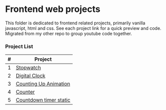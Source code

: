 # Frontend web projects
This folder is dedicated to frontend related projects, primarily vanilla javascript, html and css. See each project link for a quick preview and code. Migrated from my other repo to group youtube code together. 

### Project List
| # | Project | 
|---|---------|
| 1 |[Stopwatch](./stopwatch)                                 |  
| 2 |[Digital Clock](./digital-clock)                         |  
| 3 |[Counting Up Animation](./counting-up-animation)         | 
| 4 |[Counter](./counter)                                     |
| 5 |[Countdown timer static](./countdown-timer-static)       |

